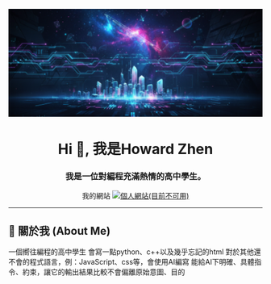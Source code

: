 <!-- 1. 頁首橫幅 -->
<p align="center">
  <a href="https://github.com/h-o-w-a-r-d">
    <!-- 建議尺寸：1280x300，您可以自行設計或使用線上工具製作 -->
    <img src="https://raw.githubusercontent.com/h-o-w-a-r-d/h-o-w-a-r-d/refs/heads/main/banner.png" alt="個人化橫幅" width="900"/>
  </a>
</p>

<!-- 2. 個人簡介 -->
<h1 align="center">Hi 👋, 我是Howard Zhen</h1>
<h3 align="center">我是一位對編程充滿熱情的高中學生。</h3>


<p align="center">
  我的網站
  <a href="https://not_available_now/" target="_blank">
    <img src="https://img.shields.io/badge/Website-3b5998?style=for-the-badge&logo=google-chrome&logoColor=white" alt="個人網站(目前不可用)"/>
  </a>
</p>

---

## 🎈 關於我 (About Me)

<p align="left">
  一個嚮往編程的高中學生    
  會寫一點python、c++以及幾乎忘記的html    
  對於其他還不會的程式語言，例：JavaScript、css等，會使用AI編寫    
  能給AI下明確、具體指令、約束，讓它的輸出結果比較不會偏離原始意圖、目的  
</p>

